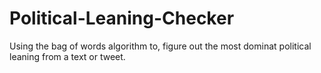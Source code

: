 # Political-Leaning-Checker

Using the bag of words algorithm to, figure out the most dominat political leaning from a text or tweet.
